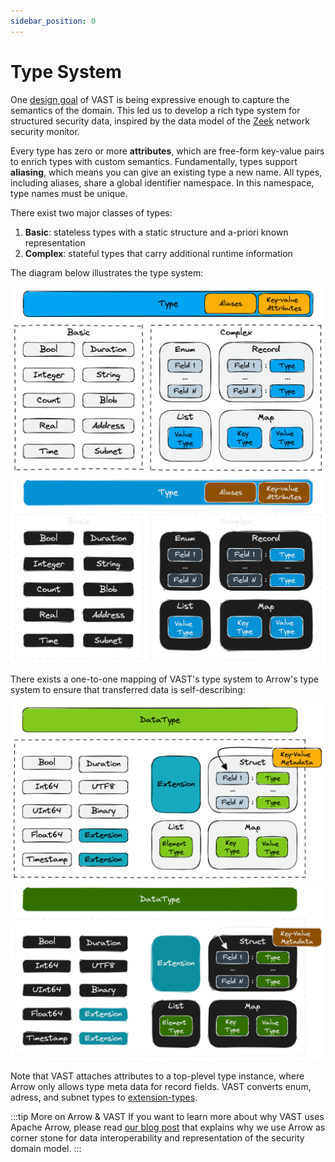 ```yaml
---
sidebar_position: 0
---
```


# Type System

One [design goal](/docs/understand/architecture/design-goals) of VAST is
being expressive enough to capture the semantics of the domain. This led us to
develop a rich type system for structured security data, inspired by the data
model of the [Zeek](https://zeek.org) network security monitor.

Every type has zero or more **attributes**, which are free-form key-value pairs
to enrich types with custom semantics. Fundamentally, types support
**aliasing**, which means you can give an existing type a new name. All types,
including aliases, share a global identifier namespace. In this namespace, type
names must be unique.

There exist two major classes of types:

1. **Basic**: stateless types with a static structure and a-priori known representation
2. **Complex**: stateful types that carry additional runtime information

The diagram below illustrates the type system:

![Type System](/img/type-system-vast.light.png#gh-light-mode-only)
![Type System](/img/type-system-vast.dark.png#gh-dark-mode-only)

There exists a one-to-one mapping of VAST's type system to Arrow's type system
to ensure that transferred data is self-describing:

![Type System](/img/type-system-arrow.light.png#gh-light-mode-only)
![Type System](/img/type-system-arrow.dark.png#gh-dark-mode-only)

Note that VAST attaches attributes to a top-plevel type instance, where Arrow
only allows type meta data for record fields. VAST converts enum, adress, and
subnet types to [extension-types][extension-types].

[extension-types]: https://arrow.apache.org/docs/format/Columnar.html#extension-types

:::tip More on Arrow & VAST
If you want to learn more about why VAST uses Apache Arrow, please read [our
blog post](/blog/apache-arrow-as-platform-for-security-data-engineering) that
explains why we use Arrow as corner stone for data interoperability and
representation of the security domain model.
:::

